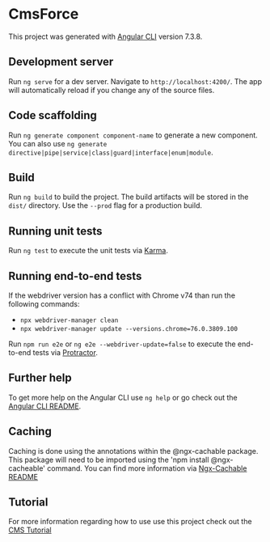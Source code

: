 # CmsForce

This project was generated with [Angular CLI](https://github.com/angular/angular-cli) version 7.3.8.

## Development server

Run `ng serve` for a dev server. Navigate to `http://localhost:4200/`. The app will automatically reload if you change any of the source files.

## Code scaffolding

Run `ng generate component component-name` to generate a new component. You can also use `ng generate directive|pipe|service|class|guard|interface|enum|module`.

## Build

Run `ng build` to build the project. The build artifacts will be stored in the `dist/` directory. Use the `--prod` flag for a production build.

## Running unit tests

Run `ng test` to execute the unit tests via [Karma](https://karma-runner.github.io).

## Running end-to-end tests

If the webdriver version has a conflict with Chrome v74 than run the following commands:
* `npx webdriver-manager clean`
* `npx webdriver-manager update --versions.chrome=76.0.3809.100`

Run `npm run e2e` or `ng e2e --webdriver-update=false` to execute the end-to-end tests via [Protractor](http://www.protractortest.org/).

## Further help

To get more help on the Angular CLI use `ng help` or go check out the [Angular CLI README](https://github.com/angular/angular-cli/blob/master/README.md).

## Caching

Caching is done using the annotations within the @ngx-cachable package. This package will need to be imported using the 'npm install @ngx-cacheable' command. You can find more information via [Ngx-Cachable README](https://github.com/angelnikolov/ngx-cacheable/blob/master/README.md)

## Tutorial

For more information regarding how to use use this project check out the [CMS Tutorial](https://github.com/revaturelabs/cms-meta/wiki/CMS-Tutorial)
